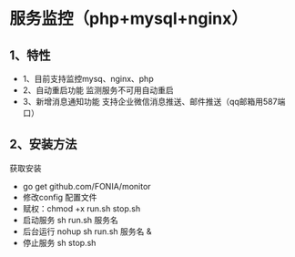 服务监控（php+mysql+nginx）
====



1、特性
----


- 1、目前支持监控mysq、nginx、php 
- 2、自动重启功能 监测服务不可用自动重启
- 3、新增消息通知功能 支持企业微信消息推送、邮件推送（qq邮箱用587端口）



2、安装方法
----

获取安装

- go get github.com/FONIA/monitor
- 修改config 配置文件
- 赋权：chmod +x run.sh stop.sh
- 启动服务 sh run.sh 服务名 
- 后台运行 nohup sh run.sh 服务名 &
- 停止服务 sh stop.sh
  

